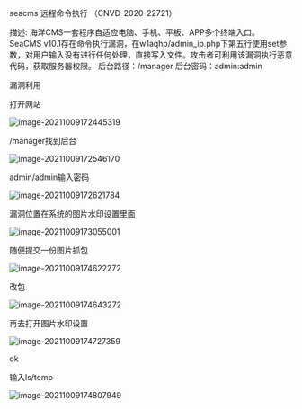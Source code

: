 seacms 远程命令执行 （CNVD-2020-22721）

描述: 海洋CMS一套程序自适应电脑、手机、平板、APP多个终端入口。 SeaCMS v10.1存在命令执行漏洞，在w1aqhp/admin_ip.php下第五行使用set参数，对用户输入没有进行任何处理，直接写入文件。攻击者可利用该漏洞执行恶意代码，获取服务器权限。 后台路径：/manager 后台密码：admin:admin

漏洞利用

打开网站

![image-20211009172445319](https://cd-1307445315.cos.ap-nanjing.myqcloud.com/CD%5Cimage-20211009172445319.png)

/manager找到后台

![image-20211009172546170](https://cd-1307445315.cos.ap-nanjing.myqcloud.com/CD%5Cimage-20211009172546170.png)

admin/admin输入密码



![image-20211009172621784](https://cd-1307445315.cos.ap-nanjing.myqcloud.com/CD%5Cimage-20211009172621784.png)

漏洞位置在系统的图片水印设置里面

![image-20211009173055001](https://cd-1307445315.cos.ap-nanjing.myqcloud.com/CD%5Cimage-20211009173055001.png)

随便提交一份图片抓包

![image-20211009174622272](https://cd-1307445315.cos.ap-nanjing.myqcloud.com/CD%5Cimage-20211009174622272.png)

改包

![image-20211009174643272](https://cd-1307445315.cos.ap-nanjing.myqcloud.com/CD%5Cimage-20211009174643272.png)

再去打开图片水印设置

![image-20211009174727359](https://cd-1307445315.cos.ap-nanjing.myqcloud.com/CD%5Cimage-20211009174727359.png)

ok

输入ls/temp

![image-20211009174807949](https://cd-1307445315.cos.ap-nanjing.myqcloud.com/CD%5Cimage-20211009174807949.png)

